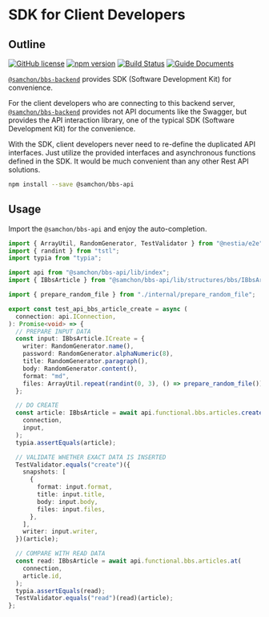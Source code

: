 # SDK for Client Developers
## Outline
[![GitHub license](https://img.shields.io/badge/license-MIT-blue.svg)](https://github.com/samchon/bbs-backend/tree/master/LICENSE)
[![npm version](https://img.shields.io/npm/v/@samchon/bbs-api.svg)](https://www.npmjs.com/package/@samchon/bbs-api)
[![Build Status](https://github.com/samchon/bbs-backend/workflows/build/badge.svg)](https://github.com/samchon/bbs-backend/actions?query=workflow%3Abuild)
[![Guide Documents](https://img.shields.io/badge/guide-documents-forestgreen)](https://nestia.io/docs/)

[`@samchon/bbs-backend`](https://github.com/samchon/bbs-backend) provides SDK (Software Development Kit) for convenience.

For the client developers who are connecting to this backend server, [`@samchon/bbs-backend`](https://github.com/samchon/bbs-backend) provides not API documents like the Swagger, but provides the API interaction library, one of the typical SDK (Software Development Kit) for the convenience.

With the SDK, client developers never need to re-define the duplicated API interfaces. Just utilize the provided interfaces and asynchronous functions defined in the SDK. It would be much convenient than any other Rest API solutions.

```bash
npm install --save @samchon/bbs-api
```




## Usage
Import the `@samchon/bbs-api` and enjoy the auto-completion.

```typescript
import { ArrayUtil, RandomGenerator, TestValidator } from "@nestia/e2e";
import { randint } from "tstl";
import typia from "typia";

import api from "@samchon/bbs-api/lib/index";
import { IBbsArticle } from "@samchon/bbs-api/lib/structures/bbs/IBbsArticle";

import { prepare_random_file } from "./internal/prepare_random_file";

export const test_api_bbs_article_create = async (
  connection: api.IConnection,
): Promise<void> => {
  // PREPARE INPUT DATA
  const input: IBbsArticle.ICreate = {
    writer: RandomGenerator.name(),
    password: RandomGenerator.alphaNumeric(8),
    title: RandomGenerator.paragraph(),
    body: RandomGenerator.content(),
    format: "md",
    files: ArrayUtil.repeat(randint(0, 3), () => prepare_random_file()),
  };

  // DO CREATE
  const article: IBbsArticle = await api.functional.bbs.articles.create(
    connection,
    input,
  );
  typia.assertEquals(article);

  // VALIDATE WHETHER EXACT DATA IS INSERTED
  TestValidator.equals("create")({
    snapshots: [
      {
        format: input.format,
        title: input.title,
        body: input.body,
        files: input.files,
      },
    ],
    writer: input.writer,
  })(article);

  // COMPARE WITH READ DATA
  const read: IBbsArticle = await api.functional.bbs.articles.at(
    connection,
    article.id,
  );
  typia.assertEquals(read);
  TestValidator.equals("read")(read)(article);
};
```